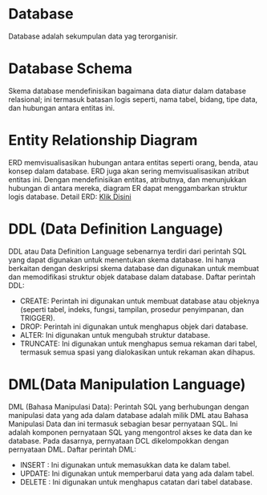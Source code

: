 # Database
  Database adalah sekumpulan data yag terorganisir.

# Database Schema
Skema database mendefinisikan bagaimana data diatur dalam database relasional; ini termasuk batasan logis seperti, nama tabel, bidang, tipe data, dan hubungan antara entitas ini.

# Entity Relationship Diagram
ERD memvisualisasikan hubungan antara entitas seperti orang, benda, atau konsep dalam database. 
ERD juga akan sering memvisualisasikan atribut entitas ini. Dengan mendefinisikan entitas, atributnya, dan menunjukkan hubungan di antara mereka, diagram ER dapat menggambarkan struktur logis database. 
Detail ERD: [Klik Disini](https://www.lucidchart.com/pages/er-diagrams)

# DDL (Data Definition Language)
DDL atau Data Definition Language sebenarnya terdiri dari perintah SQL yang dapat digunakan untuk menentukan skema database. Ini hanya berkaitan dengan deskripsi skema database dan digunakan untuk membuat dan memodifikasi struktur objek database dalam database. 
Daftar perintah DDL: 
- CREATE: Perintah ini digunakan untuk membuat database atau objeknya (seperti tabel, indeks, fungsi, tampilan, prosedur penyimpanan, dan TRIGGER). 
- DROP: Perintah ini digunakan untuk menghapus objek dari database. 
- ALTER: Ini digunakan untuk mengubah struktur database. 
- TRUNCATE: Ini digunakan untuk menghapus semua rekaman dari tabel, termasuk semua spasi yang dialokasikan untuk rekaman akan dihapus. 

# DML(Data Manipulation Language)
DML (Bahasa Manipulasi Data): Perintah SQL yang berhubungan dengan manipulasi data yang ada dalam database adalah milik DML atau Bahasa Manipulasi Data dan ini termasuk sebagian besar pernyataan SQL. Ini adalah komponen pernyataan SQL yang mengontrol akses ke data dan ke database. Pada dasarnya, pernyataan DCL dikelompokkan dengan pernyataan DML. 
Daftar perintah DML: 
- INSERT : Ini digunakan untuk memasukkan data ke dalam tabel. 
- UPDATE: Ini digunakan untuk memperbarui data yang ada dalam tabel. 
- DELETE : Ini digunakan untuk menghapus catatan dari tabel database.